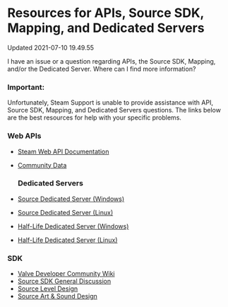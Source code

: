 # Resources for APIs, Source SDK, Mapping, and Dedicated Servers
Updated 2021-07-10 19.49.55

I have an issue or a question regarding APIs, the Source SDK, Mapping, and/or the Dedicated Server. Where can I find more information?  
  
  ### Important:
Unfortunately, Steam Support is unable to provide assistance with API, Source SDK, Mapping, and Dedicated Servers questions. The links below are the best resources for help with your specific problems.  
  
### Web APIs
  

* [Steam Web API Documentation](http://steamcommunity.com/dev)
* [Community Data](https://partner.steamgames.com/documentation/community_data)

     ### Dedicated Servers

* [Source Dedicated Server (Windows)](https://steamcommunity.com/discussions/forum/13/)
* [Source Dedicated Server (Linux)](https://steamcommunity.com/discussions/forum/14/)
* [Half-Life Dedicated Server (Windows)](https://steamcommunity.com/discussions/forum/15/)
* [Half-Life Dedicated Server (Linux)](https://steamcommunity.com/discussions/forum/16/)

      
 ### SDK

* [Valve Developer Community Wiki](https://developer.valvesoftware.com/wiki/Main_Page)
* [Source SDK General Discussion](https://steamcommunity.com/discussions/forum/17/)
* [Source Level Design](https://steamcommunity.com/discussions/forum/18/)
* [Source Art & Sound Design](https://steamcommunity.com/discussions/forum/19/)